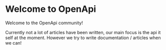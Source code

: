 # Welcome to OpenApi

Welcome to the OpenApi community!

Currently not a lot of articles have been written, our main focus is the api it self at the moment.
However we try to write documentation / articles when we can!

